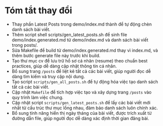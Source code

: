 # Tóm tắt thay đổi

- Thay phần Latest Posts trong demo/index.md thành <!--LATEST_POSTS--> để tự động chèn danh sách bài viết.
- Thêm script shell scripts/gen_latest_posts.sh để sinh file demo/index.generated.md từ demo/index.md và danh sách bài viết trong posts/.
- Sửa Makefile để build từ demo/index.generated.md thay vì index.md, và thêm bước generate file này trước khi build.
- Tạo thư mục cv để lưu trữ hồ sơ cá nhân (resume) theo chuẩn best practices, giúp dễ dàng cập nhật thông tin cá nhân. 
- Bổ sung trang `/posts` để liệt kê tất cả các bài viết, giúp người đọc dễ dàng tìm kiếm và truy cập nội dung.
- Tạo script `scripts/gen_all_posts.sh` để tự động hóa việc tạo danh sách tất cả các bài viết.
- Cập nhật `Makefile` để tích hợp việc tạo và xây dựng trang `/posts` vào quy trình làm việc chung.
- Cập nhật script `scripts/gen_latest_posts.sh` để lấy các bài viết mới nhất từ cấu trúc thư mục lồng nhau, đảm bảo danh sách luôn chính xác.
- Bổ sung tính năng hiển thị ngày tháng của bài viết, được trích xuất từ đường dẫn file, giúp người đọc dễ dàng xác định thời gian đăng bài. 